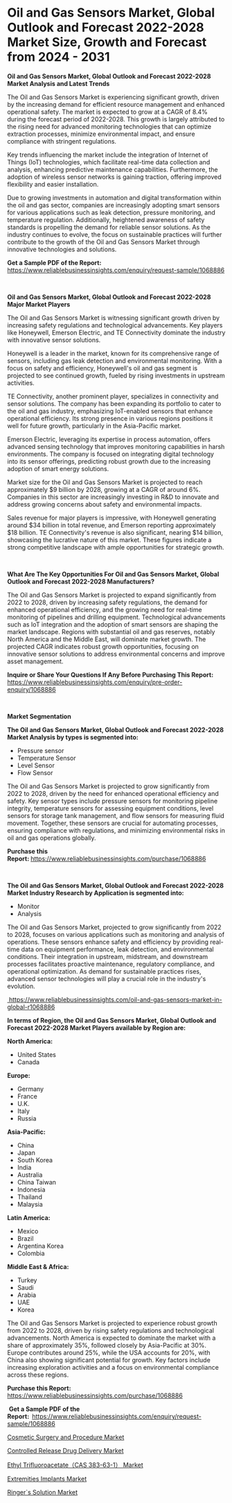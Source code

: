 <p><h1>Oil and Gas Sensors Market, Global Outlook and Forecast 2022-2028 Market Size, Growth and Forecast from 2024 - 2031</h1></p><p><strong>Oil and Gas Sensors Market, Global Outlook and Forecast 2022-2028 Market Analysis and Latest Trends</strong></p>
<p><p>The Oil and Gas Sensors Market is experiencing significant growth, driven by the increasing demand for efficient resource management and enhanced operational safety. The market is expected to grow at a CAGR of 8.4% during the forecast period of 2022-2028. This growth is largely attributed to the rising need for advanced monitoring technologies that can optimize extraction processes, minimize environmental impact, and ensure compliance with stringent regulations.</p><p>Key trends influencing the market include the integration of Internet of Things (IoT) technologies, which facilitate real-time data collection and analysis, enhancing predictive maintenance capabilities. Furthermore, the adoption of wireless sensor networks is gaining traction, offering improved flexibility and easier installation. </p><p>Due to growing investments in automation and digital transformation within the oil and gas sector, companies are increasingly adopting smart sensors for various applications such as leak detection, pressure monitoring, and temperature regulation. Additionally, heightened awareness of safety standards is propelling the demand for reliable sensor solutions. As the industry continues to evolve, the focus on sustainable practices will further contribute to the growth of the Oil and Gas Sensors Market through innovative technologies and solutions.</p></p>
<p><strong>Get a Sample PDF of the Report:&nbsp;</strong> <a href="https://www.reliablebusinessinsights.com/enquiry/request-sample/1068886">https://www.reliablebusinessinsights.com/enquiry/request-sample/1068886</a></p>
<p>&nbsp;</p>
<p><strong>Oil and Gas Sensors Market, Global Outlook and Forecast 2022-2028 Major Market Players</strong></p>
<p><p>The Oil and Gas Sensors Market is witnessing significant growth driven by increasing safety regulations and technological advancements. Key players like Honeywell, Emerson Electric, and TE Connectivity dominate the industry with innovative sensor solutions.</p><p>Honeywell is a leader in the market, known for its comprehensive range of sensors, including gas leak detection and environmental monitoring. With a focus on safety and efficiency, Honeywell's oil and gas segment is projected to see continued growth, fueled by rising investments in upstream activities.</p><p>TE Connectivity, another prominent player, specializes in connectivity and sensor solutions. The company has been expanding its portfolio to cater to the oil and gas industry, emphasizing IoT-enabled sensors that enhance operational efficiency. Its strong presence in various regions positions it well for future growth, particularly in the Asia-Pacific market.</p><p>Emerson Electric, leveraging its expertise in process automation, offers advanced sensing technology that improves monitoring capabilities in harsh environments. The company is focused on integrating digital technology into its sensor offerings, predicting robust growth due to the increasing adoption of smart energy solutions.</p><p>Market size for the Oil and Gas Sensors Market is projected to reach approximately $9 billion by 2028, growing at a CAGR of around 6%. Companies in this sector are increasingly investing in R&D to innovate and address growing concerns about safety and environmental impacts.</p><p>Sales revenue for major players is impressive, with Honeywell generating around $34 billion in total revenue, and Emerson reporting approximately $18 billion. TE Connectivity's revenue is also significant, nearing $14 billion, showcasing the lucrative nature of this market. These figures indicate a strong competitive landscape with ample opportunities for strategic growth.</p></p>
<p>&nbsp;</p>
<p><strong>What Are The Key Opportunities For Oil and Gas Sensors Market, Global Outlook and Forecast 2022-2028 Manufacturers?</strong></p>
<p><p>The Oil and Gas Sensors Market is projected to expand significantly from 2022 to 2028, driven by increasing safety regulations, the demand for enhanced operational efficiency, and the growing need for real-time monitoring of pipelines and drilling equipment. Technological advancements such as IoT integration and the adoption of smart sensors are shaping the market landscape. Regions with substantial oil and gas reserves, notably North America and the Middle East, will dominate market growth. The projected CAGR indicates robust growth opportunities, focusing on innovative sensor solutions to address environmental concerns and improve asset management.</p></p>
<p><strong>Inquire or Share Your Questions If Any Before Purchasing This Report:</strong> <a href="https://www.reliablebusinessinsights.com/enquiry/pre-order-enquiry/1068886">https://www.reliablebusinessinsights.com/enquiry/pre-order-enquiry/1068886</a></p>
<p>&nbsp;</p>
<p><strong>Market Segmentation</strong></p>
<p><strong>The Oil and Gas Sensors Market, Global Outlook and Forecast 2022-2028 Market Analysis by types is segmented into:</strong></p>
<p><ul><li>Pressure sensor</li><li>Temperature Sensor</li><li>Level Sensor</li><li>Flow Sensor</li></ul></p>
<p><p>The Oil and Gas Sensors Market is projected to grow significantly from 2022 to 2028, driven by the need for enhanced operational efficiency and safety. Key sensor types include pressure sensors for monitoring pipeline integrity, temperature sensors for assessing equipment conditions, level sensors for storage tank management, and flow sensors for measuring fluid movement. Together, these sensors are crucial for automating processes, ensuring compliance with regulations, and minimizing environmental risks in oil and gas operations globally.</p></p>
<p><strong>Purchase this Report:&nbsp;</strong><a href="https://www.reliablebusinessinsights.com/purchase/1068886">https://www.reliablebusinessinsights.com/purchase/1068886</a></p>
<p>&nbsp;</p>
<p><strong>The Oil and Gas Sensors Market, Global Outlook and Forecast 2022-2028 Market Industry Research by Application is segmented into:</strong></p>
<p><ul><li>Monitor</li><li>Analysis</li></ul></p>
<p><p>The Oil and Gas Sensors Market, projected to grow significantly from 2022 to 2028, focuses on various applications such as monitoring and analysis of operations. These sensors enhance safety and efficiency by providing real-time data on equipment performance, leak detection, and environmental conditions. Their integration in upstream, midstream, and downstream processes facilitates proactive maintenance, regulatory compliance, and operational optimization. As demand for sustainable practices rises, advanced sensor technologies will play a crucial role in the industry's evolution.</p></p>
<p><a href="https://www.reliablebusinessinsights.com/oil-and-gas-sensors-market-in-global-r1068886">&nbsp;https://www.reliablebusinessinsights.com/oil-and-gas-sensors-market-in-global-r1068886</a></p>
<p><strong>In terms of Region, the Oil and Gas Sensors Market, Global Outlook and Forecast 2022-2028 Market Players available by Region are:</strong></p>
<p>
    <p> <strong> North America: </strong>
        <ul>
            <li>United States</li>
            <li>Canada</li>
        </ul>
        </p> 
    <p> <strong> Europe: </strong>
        <ul>
            <li>Germany</li>
            <li>France</li>
            <li>U.K.</li>
            <li>Italy</li>
            <li>Russia</li>
        </ul>
        </p> 
    <p> <strong> Asia-Pacific: </strong>
        <ul>
            <li>China</li>
            <li>Japan</li>
            <li>South Korea</li>
            <li>India</li>
            <li>Australia</li>
            <li>China Taiwan</li>
            <li>Indonesia</li>
            <li>Thailand</li>
            <li>Malaysia</li>
        </ul>
        </p> 
    <p> <strong> Latin America: </strong>
        <ul>
            <li>Mexico</li>
            <li>Brazil</li>
            <li>Argentina Korea</li>
            <li>Colombia</li>
        </ul>
        </p> 
    <p> <strong> Middle East & Africa: </strong>
        <ul>
            <li>Turkey</li>
            <li>Saudi</li>
            <li>Arabia</li>
            <li>UAE</li>
            <li>Korea</li>
        </ul>
    </p>
    </p>
<p><p>The Oil and Gas Sensors Market is projected to experience robust growth from 2022 to 2028, driven by rising safety regulations and technological advancements. North America is expected to dominate the market with a share of approximately 35%, followed closely by Asia-Pacific at 30%. Europe contributes around 25%, while the USA accounts for 20%, with China also showing significant potential for growth. Key factors include increasing exploration activities and a focus on environmental compliance across these regions.</p></p>
<p><strong>Purchase this Report: </strong><a href="https://www.reliablebusinessinsights.com/purchase/1068886">https://www.reliablebusinessinsights.com/purchase/1068886</a></p>
<p>&nbsp;<strong>Get a Sample PDF of the Report:&nbsp;&nbsp;</strong><a href="https://www.reliablebusinessinsights.com/enquiry/request-sample/1068886">https://www.reliablebusinessinsights.com/enquiry/request-sample/1068886</a></p>
<p><strong></strong></p>
<p><p><a href="https://www.linkedin.com/pulse/cosmetic-surgery-procedure-industry-insights-report-analyzing-tujpc?trackingId=L7fKodbmQCanX7MY7r9seg%3D%3D">Cosmetic Surgery and Procedure Market</a></p><p><a href="https://www.linkedin.com/pulse/controlled-release-drug-delivery-market-global-regional-analysis-w4uzc?trackingId=0OuiyDvhSHqmorvcPS8Suw%3D%3D">Controlled Release Drug Delivery Market</a></p><p><a href="https://medium.com/@anne.mitchell45476/ethyl-trifluoroacetate-cas-383-63-1-industry-sector-market-dynamics-and-future-scenarios-2024-d7ae325a1179">Ethyl Trifluoroacetate（CAS 383-63-1） Market</a></p><p><a href="https://issuu.com/reportprime-2/docs/extremities-implants-market-size-20_629e220cff437b">Extremities Implants Market</a></p><p><a href="https://medium.com/@anne.mitchell45476/global-ringer-s-solution-market-analysis-trends-forecasts-and-growth-opportunities-2024-2031-aa6166ef06d4">Ringer`s Solution Market</a></p></p>